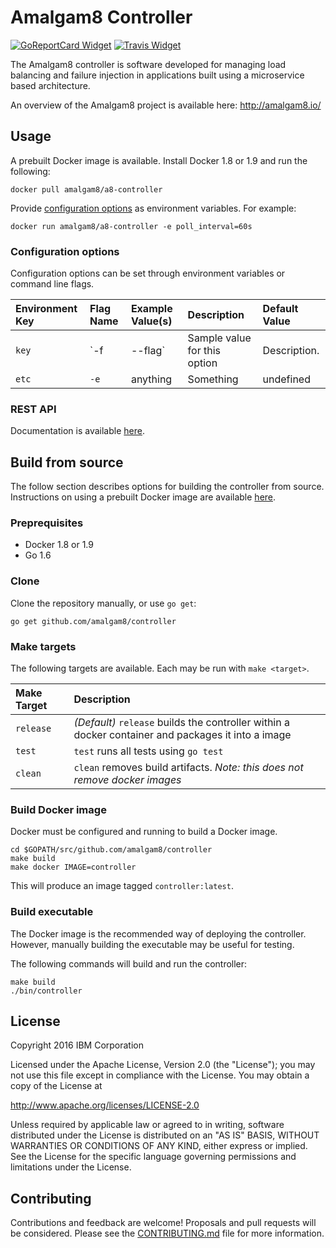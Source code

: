 # Amalgam8 Controller

[![GoReportCard Widget]][GoReportCard] [![Travis Widget]][Travis]

[GoReportCard]: https://goreportcard.com/report/github.com/amalgam8/controller
[GoReportCard Widget]: https://goreportcard.com/badge/github.com/amalgam8/controller
[Travis]: https://travis-ci.org/amalgam8/controller
[Travis Widget]: https://travis-ci.org/amalgam8/controller.svg?branch=master

The Amalgam8 controller is software developed for managing load balancing and failure injection in applications built using a microservice based architecture.

An overview of the Amalgam8 project is available here: http://amalgam8.io/

## Usage

A prebuilt Docker image is available. Install Docker 1.8 or 1.9 and run the following:

```docker pull amalgam8/a8-controller```

Provide [configuration options](https://github.com/amalgam8/controller/blob/master/README.md#configuration-options) as environment variables. For example:

```docker run amalgam8/a8-controller -e poll_interval=60s```

### Configuration options
Configuration options can be set through environment variables or command line flags. 

| Environment Key | Flag Name                   | Example Value(s)            | Description | Default Value |
|:----------------|:----------------------------|:----------------------------|:------------|:--------------|
| `key` | `-f | --flag` | Sample value for this option | Description. | none |
| `etc` | `-e` | anything | Something | undefined |

### REST API

Documentation is available [here](http://amalgam8.io/controller/#/default).

## Build from source
The follow section describes options for building the controller from source. Instructions on using a prebuilt Docker image are available [here](https://github.com/amalgam8/controller#usage).

### Preprequisites
* Docker 1.8 or 1.9
* Go 1.6

### Clone

Clone the repository manually, or use `go get`:

```go get github.com/amalgam8/controller```

### Make targets
The following targets are available. Each may be run with `make <target>`.

| Make Target      | Description |
|:-----------------|:------------|
| `release`        | *(Default)* `release` builds the controller within a docker container and packages it into a image |
| `test`           | `test` runs all tests using `go test` |
| `clean`          | `clean` removes build artifacts. *Note: this does not remove docker images* |

### Build Docker image
Docker must be configured and running to build a Docker image.
```
cd $GOPATH/src/github.com/amalgam8/controller
make build
make docker IMAGE=controller
```

This will produce an image tagged `controller:latest`.

### Build executable
The Docker image is the recommended way of deploying the controller. However, manually building the executable may be useful for testing.

The following commands will build and run the controller:

```target
make build
./bin/controller
```

## License
Copyright 2016 IBM Corporation

Licensed under the Apache License, Version 2.0 (the "License"); you may not use this file except in compliance with the License. You may obtain a copy of the License at

http://www.apache.org/licenses/LICENSE-2.0

Unless required by applicable law or agreed to in writing, software distributed under the License is distributed on an "AS IS" BASIS, WITHOUT WARRANTIES OR CONDITIONS OF ANY KIND, either express or implied. See the License for the specific language governing permissions and limitations under the License.

## Contributing

Contributions and feedback are welcome! 
Proposals and pull requests will be considered. Please see the
[CONTRIBUTING.md](https://github.com/amalgam8/controller/blob/master/CONTRIBUTING.md)
file for more information.
